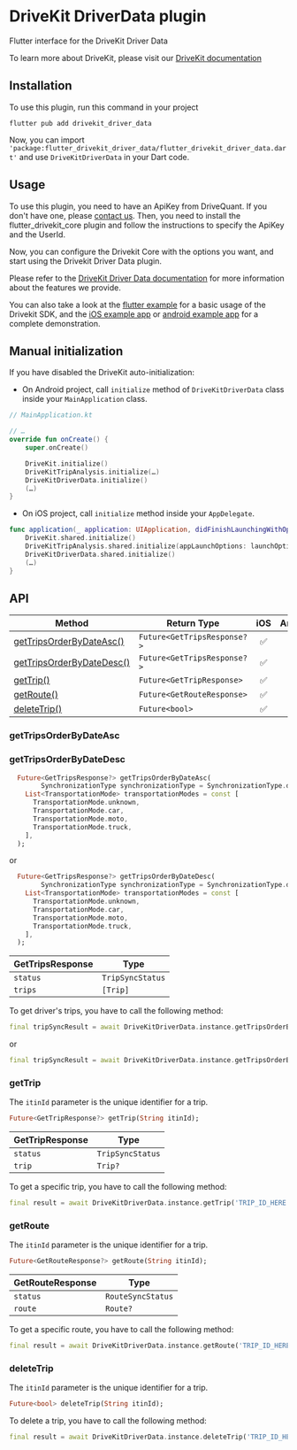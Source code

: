 # DriveKit DriverData plugin

Flutter interface for the DriveKit Driver Data

To learn more about DriveKit, please visit our [DriveKit documentation](https://docs.drivequant.com/)

## Installation

To use this plugin, run this command in your project

```
flutter pub add drivekit_driver_data
```

Now, you can import `'package:flutter_drivekit_driver_data/flutter_drivekit_driver_data.dart'` and use `DriveKitDriverData` in your Dart code.

## Usage

To use this plugin, you need to have an ApiKey from DriveQuant. If you don't have one, please [contact us](https://info.drivequant.com/contact/).
Then, you need to install the flutter_drivekit_core plugin and follow the instructions to specify the ApiKey and the UserId.

Now, you can configure the Drivekit Core with the options you want, and start using the Drivekit Driver Data plugin. 


Please refer to the [DriveKit Driver Data documentation](https://docs.drivequant.com/driver-data) for more information about the features we provide.

You can also take a look at the [flutter example](https://github.com/DriveQuantPublic/flutter-drivekit/tree/main/example) for a basic usage of the Drivekit SDK, and the [iOS example app](https://github.com/DriveQuantPublic/drivekit-quickstart-ios) or [android example app](https://github.com/DriveQuantPublic/drivekit-quickstart-android) for a complete demonstration.


## Manual initialization

If you have disabled the DriveKit auto-initialization:

- On Android project, call `initialize` method of `DriveKitDriverData` class inside your `MainApplication` class.

```kotlin
// MainApplication.kt

// …
override fun onCreate() {
    super.onCreate()

    DriveKit.initialize()
    DriveKitTripAnalysis.initialize(…)
    DriveKitDriverData.initialize()
    (…)
}
```

- On iOS project, call `initialize` method inside your `AppDelegate`.

```swift
func application(_ application: UIApplication, didFinishLaunchingWithOptions launchOptions: [UIApplication.LaunchOptionsKey: Any]?) -> Bool {
    DriveKit.shared.initialize()
    DriveKitTripAnalysis.shared.initialize(appLaunchOptions: launchOptions)
    DriveKitDriverData.shared.initialize()
    (…)
}
```

## API

| Method                                                                | Return Type                     | iOS | Android |
| --------------------------------------------------------------------- | ------------------------------- | :-: | :-----: |
| [getTripsOrderByDateAsc()](#getTripsOrderByDateAsc)                   | `Future<GetTripsResponse?>`     | ✅  |   ✅    |
| [getTripsOrderByDateDesc()](#getTripsOrderByDateDesc)                 | `Future<GetTripsResponse?>`     | ✅  |   ✅    |
| [getTrip()](#getTrip)                                                 | `Future<GetTripResponse>`       | ✅  |   ✅    |
| [getRoute()](#getRoute)                                               | `Future<GetRouteResponse>`      | ✅  |   ✅    |
| [deleteTrip()](#deleteTrip)                                           | `Future<bool>`                  | ✅  |   ✅    |


### getTripsOrderByDateAsc

### getTripsOrderByDateDesc

```dart
  Future<GetTripsResponse?> getTripsOrderByDateAsc(
        SynchronizationType synchronizationType = SynchronizationType.defaultSync,
    List<TransportationMode> transportationModes = const [
      TransportationMode.unknown,
      TransportationMode.car,
      TransportationMode.moto,
      TransportationMode.truck,
    ],
  );
```

or

```dart
  Future<GetTripsResponse?> getTripsOrderByDateDesc(
        SynchronizationType synchronizationType = SynchronizationType.defaultSync,
    List<TransportationMode> transportationModes = const [
      TransportationMode.unknown,
      TransportationMode.car,
      TransportationMode.moto,
      TransportationMode.truck,
    ],
  );
```

| GetTripsResponse | Type             |
| ---------------- | ---------------- |
| `status`         | `TripSyncStatus` |
| `trips`          | `[Trip]`         |

To get driver's trips, you have to call the following method:

```dart
final tripSyncResult = await DriveKitDriverData.instance.getTripsOrderByDateAsc();
```

or 

```dart
final tripSyncResult = await DriveKitDriverData.instance.getTripsOrderByDateDesc();
```

### getTrip

The `itinId` parameter is the unique identifier for a trip.

```dart
Future<GetTripResponse?> getTrip(String itinId);
```

| GetTripResponse | Type             |
| --------------- | ---------------- |
| `status`        | `TripSyncStatus` |
| `trip`          | `Trip?`          |

To get a specific trip, you have to call the following method:

```dart
final result = await DriveKitDriverData.instance.getTrip('TRIP_ID_HERE');
```

### getRoute

The `itinId` parameter is the unique identifier for a trip.

```dart
Future<GetRouteResponse?> getRoute(String itinId);
```


| GetRouteResponse | Type             |
| --------------- | ----------------- |
| `status`        | `RouteSyncStatus` |
| `route`         | `Route?`          |


To get a specific route, you have to call the following method:

```dart
final result = await DriveKitDriverData.instance.getRoute('TRIP_ID_HERE');
```

### deleteTrip

The `itinId` parameter is the unique identifier for a trip.

```dart
Future<bool> deleteTrip(String itinId);
```

To delete a trip, you have to call the following method:

```dart
final result = await DriveKitDriverData.instance.deleteTrip('TRIP_ID_HERE');
```

